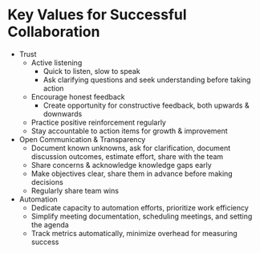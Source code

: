 # Key Values for Successful Collaboration
* Trust
    * Active listening
        * Quick to listen, slow to speak
        * Ask clarifying questions and seek understanding before taking action
    * Encourage honest feedback
        * Create opportunity for constructive feedback, both upwards & downwards
    * Practice positive reinforcement regularly
    * Stay accountable to action items for growth & improvement
* Open Communication & Transparency
    * Document known unknowns, ask for clarification, document discussion outcomes, estimate effort, share with the team
    * Share concerns & acknowledge knowledge gaps early
    * Make objectives clear, share them in advance before making decisions
    * Regularly share team wins
* Automation
    * Dedicate capacity to automation efforts, prioritize work efficiency
    * Simplify meeting documentation, scheduling meetings, and setting the agenda
    * Track metrics automatically, minimize overhead for measuring success
